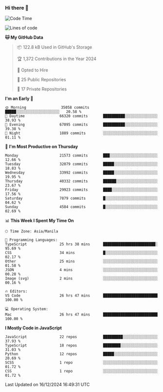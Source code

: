 ### Hi there 👋

<!--START_SECTION:waka-->
![Code Time](http://img.shields.io/badge/Code%20Time-1%2C334%20hrs%2059%20mins-blue)

![Lines of code](https://img.shields.io/badge/From%20Hello%20World%20I%27ve%20Written-67.4%20million%20lines%20of%20code-blue)

**🐱 My GitHub Data** 

> 📦 122.8 kB Used in GitHub's Storage 
 > 
> 🏆 1,372 Contributions in the Year 2024
 > 
> 💼 Opted to Hire
 > 
> 📜 25 Public Repositories 
 > 
> 🔑 17 Private Repositories 
 > 
**I'm an Early 🐤** 

```text
🌞 Morning                35058 commits       █████░░░░░░░░░░░░░░░░░░░░   20.58 % 
🌆 Daytime                66320 commits       ██████████░░░░░░░░░░░░░░░   38.93 % 
🌃 Evening                67095 commits       ██████████░░░░░░░░░░░░░░░   39.38 % 
🌙 Night                  1889 commits        ░░░░░░░░░░░░░░░░░░░░░░░░░   01.11 % 
```
📅 **I'm Most Productive on Thursday** 

```text
Monday                   21573 commits       ███░░░░░░░░░░░░░░░░░░░░░░   12.66 % 
Tuesday                  32079 commits       █████░░░░░░░░░░░░░░░░░░░░   18.83 % 
Wednesday                33992 commits       █████░░░░░░░░░░░░░░░░░░░░   19.95 % 
Thursday                 40332 commits       ██████░░░░░░░░░░░░░░░░░░░   23.67 % 
Friday                   29923 commits       ████░░░░░░░░░░░░░░░░░░░░░   17.56 % 
Saturday                 7879 commits        █░░░░░░░░░░░░░░░░░░░░░░░░   04.62 % 
Sunday                   4584 commits        █░░░░░░░░░░░░░░░░░░░░░░░░   02.69 % 
```


📊 **This Week I Spent My Time On** 

```text
🕑︎ Time Zone: Asia/Manila

💬 Programming Languages: 
TypeScript               25 hrs 38 mins      ████████████████████████░   95.69 % 
CSS                      34 mins             █░░░░░░░░░░░░░░░░░░░░░░░░   02.17 % 
Other                    25 mins             ░░░░░░░░░░░░░░░░░░░░░░░░░   01.58 % 
JSON                     4 mins              ░░░░░░░░░░░░░░░░░░░░░░░░░   00.28 % 
Image (svg)              2 mins              ░░░░░░░░░░░░░░░░░░░░░░░░░   00.16 % 

🔥 Editors: 
VS Code                  26 hrs 47 mins      █████████████████████████   100.00 % 

💻 Operating System: 
Mac                      26 hrs 47 mins      █████████████████████████   100.00 % 
```

**I Mostly Code in JavaScript** 

```text
JavaScript               22 repos            █████████░░░░░░░░░░░░░░░░   37.93 % 
TypeScript               18 repos            ████████░░░░░░░░░░░░░░░░░   31.03 % 
Python                   12 repos            █████░░░░░░░░░░░░░░░░░░░░   20.69 % 
SCSS                     1 repo              ░░░░░░░░░░░░░░░░░░░░░░░░░   01.72 % 
CSS                      1 repo              ░░░░░░░░░░░░░░░░░░░░░░░░░   01.72 % 
```




 Last Updated on 16/12/2024 16:49:31 UTC
<!--END_SECTION:waka-->
